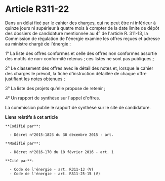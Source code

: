 # Article R311-22

Dans un délai fixé par le cahier des charges, qui ne peut être ni inférieur à quinze jours ni supérieur à quatre mois à
compter de la date limite de dépôt des dossiers de candidature mentionnée au 4° de l'article R. 311-13, la Commission de
régulation de l'énergie examine les offres reçues et adresse au ministre chargé de l'énergie : 

1° La liste des offres conformes et celle des offres non conformes assortie des motifs de non-conformité retenus ; ces listes
ne sont pas publiques ; 

2° Le classement des offres avec le détail des notes et, lorsque le cahier des charges le prévoit, la fiche d'instruction
détaillée de chaque offre justifiant les notes obtenues ; 

3° La liste des projets qu'elle propose de retenir ; 

4° Un rapport de synthèse sur l'appel d'offres. 

La commission publie le rapport de synthèse sur le site de candidature.

**Liens relatifs à cet article**

	**Codifié par**:

	  - Décret n°2015-1823 du 30 décembre 2015 - art.

	**Modifié par**:

	  - Décret n°2016-170 du 18 février 2016 - art. 1

	**Cité par**:

	  - Code de l'énergie - art. R311-13 (V)
	  - Code de l'énergie - art. R311-25-15 (V)
